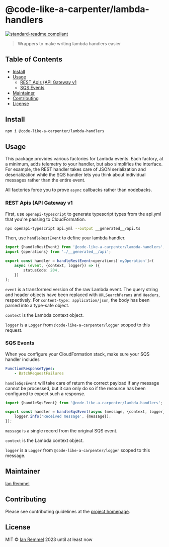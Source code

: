 # @code-like-a-carpenter/lambda-handlers

[![standard-readme compliant](https://img.shields.io/badge/readme%20style-standard-brightgreen.svg?style=flat-square)](https://github.com/RichardLitt/standard-readme)

> Wrappers to make writing lambda handlers easier

## Table of Contents

-   [Install](#install)
-   [Usage](#usage)
    -   [REST Apis (API Gateway v1](#rest-apis-api-gateway-v1)
    -   [SQS Events](#sqs-events)
-   [Maintainer](#maintainer)
-   [Contributing](#contributing)
-   [License](#license)

## Install

```bash
npm i @code-like-a-carpenter/lambda-handlers
```

## Usage

This package provides various factories for Lambda events. Each factory, at a
minimum, adds telemetry to your handler, but also simplifies the interface. For
example, the REST handler takes care of JSON serialization and deserialization
while the SQS handler lets you think about individual messages rather than the
entire event.

All factories force you to prove `async` callbacks rather than nodebacks.

### REST Apis (API Gateway v1

First, use `openapi-typescript` to generate typescript types from the api.yml
that you're passing to CloudFormation.

```bash
npx openapi-typescript api.yml --output __generated__/api.ts
```

Then, use `handleRestEvent` to define your lambda handler.

```ts
import {handleRestEvent} from '@code-like-a-carpenter/lambda-handlers';
import {operations} from './__generated__/api';

export const handler = handleRestEvent<operations['myOperation']>(
    async (event, {context, logger}) => ({
        statusCode: 204,
    })
);
```

`event` is a transformed version of the raw Lambda event. The query string and
header objects have been replaced with `URLSearchParams` and `Headers`,
respectively. For `content-type: application/json`, the body has been parsed
into a type-safe object.

`context` is the Lambda context object.

`logger` is a `Logger` from `@code-like-a-carpenter/logger` scoped to this
request.

### SQS Events

When you configure your CloudFormation stack, make sure your SQS handler
includes

```yml
FunctionResponseTypes:
    - BatchRequestFailures
```

`handleSqsEvent` will take care of return the correct payload if any message
cannot be processed, but it can only do so if the resource has been configured
to expect such a response.

```ts
import {handleSqsEvent} from '@code-like-a-carpenter/lambda-handlers';

export const handler = handleSqsEvent(async (message, {context, logger}) => {
    logger.info('Received message', {message});
});
```

`message` is a single record from the original SQS event.

`context` is the Lambda context object.

`logger` is a `Logger` from `@code-like-a-carpenter/logger` scoped to this
message.

## Maintainer

[Ian Remmel](https://www.ianwremmel.com)

## Contributing

Please see contributing guidelines at the
[project homepage](https://www.github.com/code-like-a-carpenter/workbench/).

## License

MIT © [Ian Remmel](https://www.ianwremmel.com) 2023 until at least now
